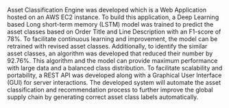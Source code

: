 Asset Classification Engine was developed which is a Web Application hosted on an AWS EC2 instance. To build this application, a Deep Learning based Long short-term memory (LSTM) model was trained to
predict the asset classes based on Order Title and Line Description with an F1-score of 78%. To facilitate continuous learning and improvement, the model can be retrained with 
revised asset classes. Additionally, to identify the similar asset classes, an algorithm was developed that reduced their number by 92.76%. This algorithm and the model can 
provide maximum performance with large data and a balanced class distribution. To facilitate scalability and portability, a REST API was developed along with a Graphical User 
Interface (GUI) for server interactions. The developed system will automate the asset classification and recommendation process to further improve the global supply chain by 
generating correct asset class labels automatically.


